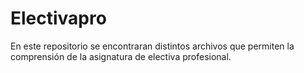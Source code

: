 # Electivapro
En este repositorio se encontraran distintos archivos que permiten la comprensión de la asignatura de electiva profesional.
